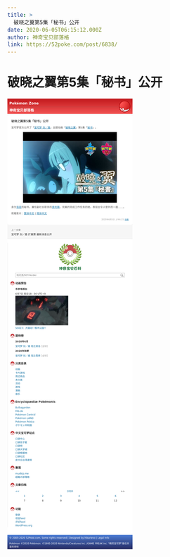 ```yaml
---
title: >
  破晓之翼第5集「秘书」公开
date: 2020-06-05T06:15:12.000Z
author: 神奇宝贝部落格
link: https://52poke.com/post/6838/
---
```

# 破晓之翼第5集「秘书」公开

[![破晓之翼第5集「秘书」公开](./screenshot.png)](https://52poke.com/post/6838/)
